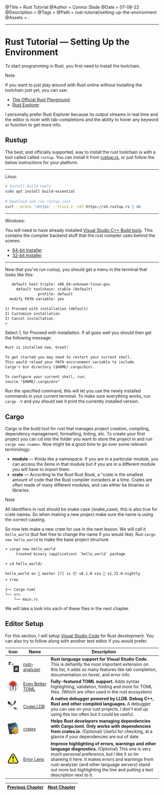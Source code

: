 @Title = Rust Tutorial
@Author = Connor Slade
@Date = 07-08-22
@Description =
@Tags =
@Path = rust-tutorial/setting-up-the-environment
@Assets = .

---

<link rel="stylesheet" href="../assets/rust-tutorial/style.css" />
<style>
  [extension-icon] {
    width: 100px;
    border-radius: 0;
  }
</style>

# Rust Tutorial &mdash; Setting Up the Environment

To start programming in Rust, you first need to install the toolchain.

<div ad note>
Note

If you want to just play around with Rust online without installing the toolchain just yet, you can use:

- [The Official Rust Playground](https://play.rust-lang.org)
- [Rust Explorer](https://www.rustexplorer.com)

I personally prefer Rust Explorer because its output streams in real time and the editor is nicer with tab-completions and the ability to hover any keyword or function to get more info.

</div>

## Rustup

The best, and officially supported, way to install the rust toolchain is with a tool called called `rustup`.
You can install it from [rustup.rs](https://rustup.rs), or just follow the below instructions for your platform.

---

Linux:

```bash
# Install build tools
sudo apt install build-essential

# Download and run rustup-init
curl --proto '=https' --tlsv1.2 -sSf https://sh.rustup.rs | sh
```

---

Windows:

You will need to have already installed [Visual Studio C++ Build tools](https://visualstudio.microsoft.com/visual-cpp-build-tools).
This contains the compiler backend stuff that the rust compiler uses behind the scenes.

- [64-bit Installer](https://win.rustup.rs/x86_64)
- [32-bit Installer](https://win.rustup.rs/i686)

---

Now that you've run rustup, you should get a menu in the terminal that looks like this:

```text
   default host triple: x86_64-unknown-linux-gnu
     default toolchain: stable (default)
               profile: default
  modify PATH variable: yes

1) Proceed with installation (default)
2) Customize installation
3) Cancel installation
>
```

Select 1, for Proceed with installation.
If all goes well you should then get the following message:

```text
Rust is installed now. Great!

To get started you may need to restart your current shell.
This would reload your PATH environment variable to include
Cargo's bin directory ($HOME/.cargo/bin).

To configure your current shell, run:
source "$HOME/.cargo/env"
```

Run the specified command, this will let you use the newly installed commands in your current terminal.
To make sure everything works, run `cargo -V` and you should see it print the currently installed version.

## Cargo

Cargo is the build tool for rust that manages project creation, compiling, dependency management, formatting, linting, etc.
To create your first project you can cd into the folder you want to store the project in and run `cargo new <name>`.
Now might be a good time to go over some relevant terminology:

- **module** &mdash; Kinda like a namespace.
  If you are in a particular module, you can access the items in that module but if you are in a different module you will have to import them.
- **crate** &mdash; According to the Rust Rust Book, a "crate is the smallest amount of code that the Rust compiler considers at a time.
  Crates are often made of many different modules, and can either be binaries or libraries.

<div ad note>
Note

All identifiers in rust should be snake case (snake_case), this is also true for crate names.
So when making a new project make sure the name is using the correct caseing.

</div>

So now lets make a new crate for use in the next lesson.
We will call it `hello_world` (but feel free to change the name if you would like).
Run `cargo new hello_world` to make the base project structure.

```text
➜ cargo new hello_world
     Created binary (application) `hello_world` package

➜ cd hello_world/

hello_world on  master [?] is 📦 v0.1.0 via 🦀 v1.72.0-nightly
➜ tree
.
├── Cargo.toml
└── src
    └── main.rs
```

We will take a look into each of these files in the next chapter.

## Editor Setup

For this section, I will setup [Visual Studio Code](https://code.visualstudio.com) for Rust development.
You can also try to follow along with another text editor if you would prefer.

| Icon                                                                                                 | Name                                                                                               | Description                                                                                                                                                                                                                                                                                                                                     |
| ---------------------------------------------------------------------------------------------------- | -------------------------------------------------------------------------------------------------- | ----------------------------------------------------------------------------------------------------------------------------------------------------------------------------------------------------------------------------------------------------------------------------------------------------------------------------------------------- |
| <img src="../assets/rust-tutorial/setting-up-the-environment/rust-analyzer.png" extension-icon />    | [rust&ndash;analyzer](https://marketplace.visualstudio.com/items?itemName=rust-lang.rust-analyzer) | **Rust language support for Visual Studio Code.** This is defiantly the most important extension on this list, it adds so many features like tab completion, documentation on hover, and error info.                                                                                                                                            |
| <img src="../assets/rust-tutorial/setting-up-the-environment/even-better-toml.png" extension-icon /> | [Even Better TOML](https://marketplace.visualstudio.com/items?itemName=tamasfe.even-better-toml)   | **Fully-featured TOML support.** Adds syntax highlighting, validation, folding and more for TOML files. (Which are often used in the rust ecosystem)                                                                                                                                                                                            |
| <img src="../assets/rust-tutorial/setting-up-the-environment/code-lldb.png" extension-icon />        | [CodeLLDB](https://marketplace.visualstudio.com/items?itemName=vadimcn.vscode-lldb)                | **A native debugger powered by LLDB. Debug C++, Rust and other compiled languages.** A debugger you can use on your rust projects. I don't end up using this too often but it could be useful.                                                                                                                                                  |
| <img src="../assets/rust-tutorial/setting-up-the-environment/crates.png" extension-icon />           | [crates](https://marketplace.visualstudio.com/items?itemName=serayuzgur.crates)                    | **Helps Rust developers managing dependencies with Cargo.toml. Only works with dependencies from crates.io.** (Optional) Useful for checking, at a glance if your dependencies are out of date.                                                                                                                                                 |
| <img src="../assets/rust-tutorial/setting-up-the-environment/error-lense.png" extension-icon />      | [Error Lens](https://marketplace.visualstudio.com/items?itemName=usernamehw.errorlens)             | **Improve highlighting of errors, warnings and other language diagnostics.** (Optional) This one is very much personal preference, but I like it so Im shareing it here. It makes errors and warnings from rust&ndash;analyzer (and other language servers) stand out more but highlighting the line and putting a text description next to it. |

<div page-links>

| [Previous Chapter](/writing/rust-tutorial) | [Next Chapter](/writing/rust-tutorial/hello-world) |
| ------------------------------------------ | -------------------------------------------------- |

</div>
